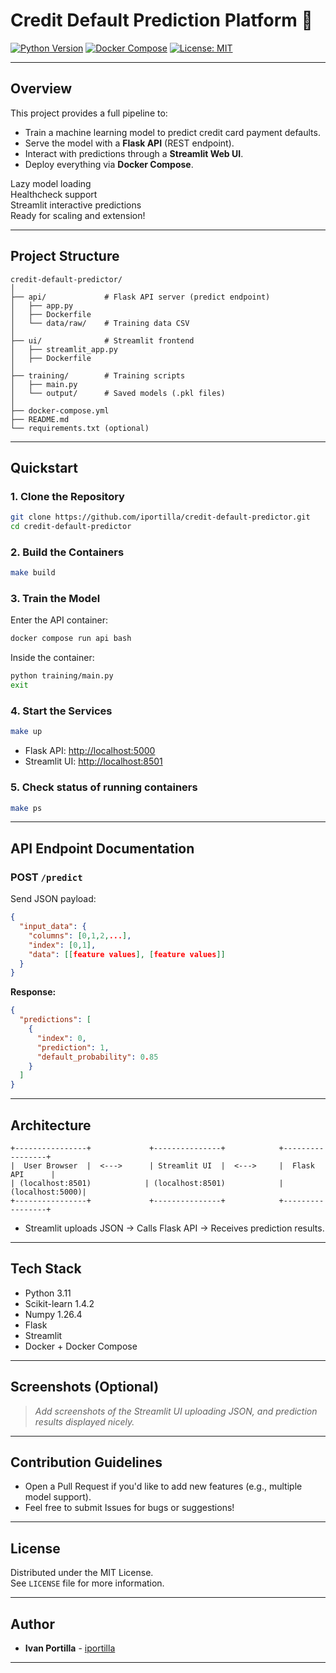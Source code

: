 # Credit Default Prediction Platform 🚀

[![Python Version](https://img.shields.io/badge/python-3.11-blue.svg)](https://www.python.org/)
[![Docker Compose](https://img.shields.io/badge/docker-compose-blue)](https://docs.docker.com/compose/)
[![License: MIT](https://img.shields.io/badge/License-MIT-yellow.svg)](LICENSE)

---

## Overview

This project provides a full pipeline to:

- Train a machine learning model to predict credit card payment defaults.
- Serve the model with a **Flask API** (REST endpoint).
- Interact with predictions through a **Streamlit Web UI**.
- Deploy everything via **Docker Compose**.

Lazy model loading  
Healthcheck support  
Streamlit interactive predictions  
Ready for scaling and extension!

---

## Project Structure

```
credit-default-predictor/
│
├── api/             # Flask API server (predict endpoint)
│   ├── app.py
│   ├── Dockerfile
│   └── data/raw/    # Training data CSV
│
├── ui/              # Streamlit frontend
│   ├── streamlit_app.py
│   ├── Dockerfile
│
├── training/        # Training scripts
│   ├── main.py
│   └── output/      # Saved models (.pkl files)
│
├── docker-compose.yml
├── README.md
└── requirements.txt (optional)
```

---

## Quickstart

### 1. Clone the Repository

```bash
git clone https://github.com/iportilla/credit-default-predictor.git
cd credit-default-predictor
```

### 2. Build the Containers

```bash
make build
```

### 3. Train the Model

Enter the API container:

```bash
docker compose run api bash
```

Inside the container:

```bash
python training/main.py
exit
```

### 4. Start the Services

```bash
make up
```

- Flask API: [http://localhost:5000](http://localhost:5000)
- Streamlit UI: [http://localhost:8501](http://localhost:8501)

### 5. Check status of running containers

```bash
make ps
```
---

## API Endpoint Documentation

### POST `/predict`

Send JSON payload:

```json
{
  "input_data": {
    "columns": [0,1,2,...],
    "index": [0,1],
    "data": [[feature values], [feature values]]
  }
}
```

**Response:**

```json
{
  "predictions": [
    {
      "index": 0,
      "prediction": 1,
      "default_probability": 0.85
    }
  ]
}
```

---

## Architecture

```
+----------------+             +---------------+            +-----------------+
|  User Browser  |  <--->      | Streamlit UI  |  <--->     |  Flask API      |
| (localhost:8501)            | (localhost:8501)            | (localhost:5000)|
+----------------+             +---------------+            +-----------------+
```

- Streamlit uploads JSON → Calls Flask API → Receives prediction results.

---

## Tech Stack

- Python 3.11
- Scikit-learn 1.4.2
- Numpy 1.26.4
- Flask
- Streamlit
- Docker + Docker Compose

---

## Screenshots (Optional)

> _Add screenshots of the Streamlit UI uploading JSON, and prediction results displayed nicely._

---

## Contribution Guidelines

- Open a Pull Request if you'd like to add new features (e.g., multiple model support).
- Feel free to submit Issues for bugs or suggestions!

---

## License

Distributed under the MIT License.  
See `LICENSE` file for more information.

---

## Author

- **Ivan Portilla** - [iportilla](https://github.com/iportilla)

---
